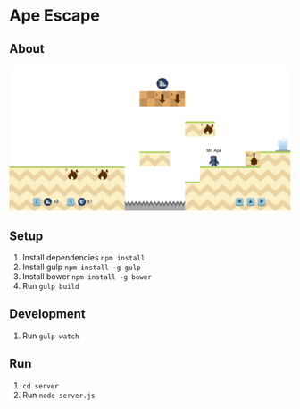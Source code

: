 # Ape Escape

## About

![Ape Escape](preview.png)

## Setup

1. Install dependencies `npm install`
2. Install gulp `npm install -g gulp`
3. Install bower `npm install -g bower`
4. Run `gulp build`

## Development

1. Run `gulp watch`

## Run

1. `cd server`
2. Run `node server.js`
